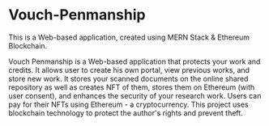 # Vouch-Penmanship
This is a Web-based application, created using MERN Stack &amp; Ethereum Blockchain.

Vouch Penmanship is a Web-based application that protects your work and credits. It allows user to create his own portal, view previous works, and store new work. It stores your scanned documents on the online shared repository as well as creates NFT of them, stores them on Ethereum (with user consent), and enhances the security of your research work. Users can pay for their NFTs using Ethereum - a cryptocurrency. This project uses blockchain technology to protect the author's rights and prevent theft.
